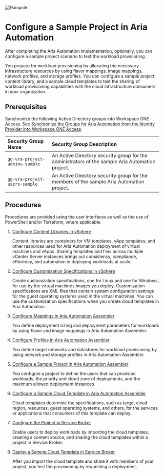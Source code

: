 ![Rainpole](../images/icon-rainpole.png)

# Configure a Sample Project in Aria Automation

After completing the Aria Automation implementation, optionally, you can configure a sample project scenario to test the workload provisioning.

You prepare for workload provisioning by allocating the necessary infrastructure resources by using flavor mappings, image mappings, network profiles, and storage profiles. You can configure a sample project, content library, and a sample cloud templates to test the sharing of workload provisioning capabilities with the cloud infrastructure consumers in your organization.

## Prerequisites

Synchronize the following Active Directory groups into Workspace ONE Access. See [Synchronize the Groups for Aria Automation from the Identity Provider into Workspace ONE Access](https://docs.vmware.com/en/VMware-Cloud-Foundation/services/vcf-private-cloud-automation-v1/GUID-393E66A3-AB9E-49F1-9229-198A38979F96.html#GUID-393E66A3-AB9E-49F1-9229-198A38979F96).

| Security Group Name             | Security Group Description                                                                            |
| :-                              | :-                                                                                                    |
| `gg-vra-project-admins-sample`  | An Active Directory security group for the administrators of the sample Aria Automation project.  |
| `gg-vra-project-users-sample`   | An Active Directory security group for the members of the sample Aria Automation project.         |

## Procedures

Procedures are provided using the user interfaces as well as the use of PowerShell and/or Terraform, where applicable.

1. [Configure Content Libraries in vSphere](1-configure-content-libraries.md)

   Content libraries are containers for VM templates, vApp templates, and other resources used for Aria Automation deployment of virtual machines and vApps. Sharing templates and files across multiple vCenter Server instances brings out consistency, compliance, efficiency, and automation in deploying workloads at scale.

2. [Configure Customization Specifications in vSphere](2-configure-custom-specs.md)

   Create customization specifications, one for Linux and one for Windows, for use by the virtual machines images you deploy. Customization specifications are XML files that contain system configuration settings for the guest operating systems used in the virtual machines. You can use the customization specifications when you create cloud templates in Aria Automation.

3. [Configure Mappings in Aria Automation Assembler](3-configure-mappings.md)

   You define deployment sizing and deployment parameters for workloads by using flavor and image mappings in Aria Automation Assembler.

4. [Configure Profiles in Aria Automation Assembler](4-configure-profiles.md)

   You define target networks and datastores for workload provisioning by using network and storage profiles in Aria Automation Assembler.

5. [Configure a Sample Project in Aria Automation Assembler](5-configure-project.md)

   You configure a project to define the users that can provision workloads, the priority and cloud zone of deployments, and the maximum allowed deployment instances.

6. [Configure a Sample Cloud Template in Aria Automation Assembler](6-configure-cloud-template.md)

   Cloud templates determine the specifications, such as target cloud region, resources, guest operating systems, and others, for the services or applications that consumers of this template can deploy.

7. [Configure the Project in Service Broker](7-configure-project-service-broker.md)

   Enable users to deploy workloads by importing the cloud templates, creating a content source, and sharing the cloud templates within a project in Service Broker.

8. [Deploy a Sample Cloud Template in Service Broker](8-deploy-cloud-template.md)

   After you import the cloud template and share it with members of your project, you test the provisioning by requesting a deployment.
